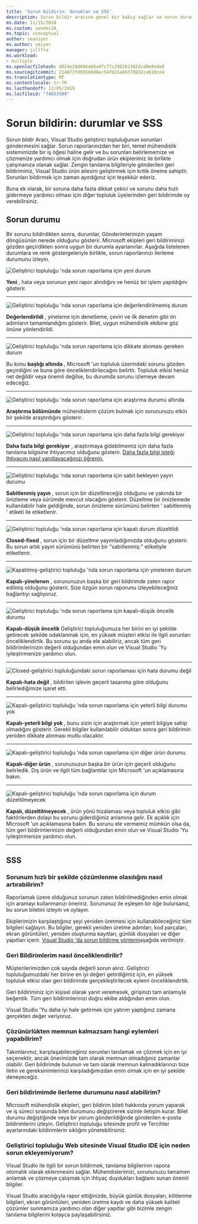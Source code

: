 ```yaml
---
title: 'Sorun bildirin: durumlar ve SSS'
description: Sorun bildir aracına genel bir bakış sağlar ve sorun durumları ve tanımlar içerir
ms.date: 11/15/2018
ms.custom: seodec18
ms.topic: conceptual
author: seaniyer
ms.author: seiyer
manager: jillfra
ms.workload:
- multiple
ms.openlocfilehash: d024e28d696a60a9fc77c290283382dcd0e0ede8
ms.sourcegitcommit: 2148f3fd69569d8ec54fd21a66370932ce610ce4
ms.translationtype: MT
ms.contentlocale: tr-TR
ms.lasthandoff: 12/05/2019
ms.locfileid: "74853509"
---
```

# <a name="report-a-problem-states-and-faq"></a>Sorun bildirin: durumlar ve SSS

Sorun bildir Aracı, Visual Studio geliştirici topluluğunun sorunları göndermesini sağlar. Sorun raporlarınızdan her biri, temel mühendislik sistemimizde bir iş öğesi haline gelir ve bu sorunları belirlememize ve çözmenize yardımcı olmak için doğrudan ürün ekiplerimiz ile birlikte çalışmanıza olanak sağlar. Zengin tanılama bilgileriyle gönderilen geri bildiriminiz, Visual Studio ürün ailesini geliştirmek için kritik öneme sahiptir. Sorunları bildirmek için zaman ayırdığınız için teşekkür ederiz.

Buna ek olarak, bir soruna daha fazla dikkat çekici ve sorunu daha hızlı gidermeye yardımcı olması için diğer topluluk üyelerinden geri bildirimde oy verebilirsiniz.

## <a name="problem-status"></a>Sorun durumu

Bir sorunu bildirdikten sonra, durumlar, Gönderimlerinizin yaşam döngüsünün nerede olduğunu gösterir. Microsoft ekipleri geri bildiriminizi gözden geçirdikten sonra uygun bir durumla ayarlanırlar.  Aşağıda listelenen durumlara ve renk göstergeleriyle birlikte, sorun raporlarınızı ilerleme durumunu izleyin.

![Geliştirici topluluğu 'nda sorun raporlama için yeni durum](../ide/media/ProblemStates/New.jpg)

**Yeni** , hata veya sorunun yeni rapor alındığını ve henüz bir işlem yapıldığını gösterir.

- - -

![Geliştirici topluluğu 'nda sorun raporlama için değerlendirilmemiş durum](../ide/media/ProblemStates/Triaged.jpg)

**Değerlendirildi** , yineleme için denetleme, çeviri ve ilk denetim gibi ön adımların tamamlandığını gösterir. Bilet, uygun mühendislik ekibine göz önüne yönlendirildi.

- - -

![Geliştirici topluluğu 'nda sorun raporlama için dikkate alınması gereken durum](../ide/media/ProblemStates/UnderConsideration.jpg)

Bu konu **başlığı altında** , Microsoft 'un topluluk üzerindeki sorunu gözden geçirdiğini ve buna göre önceliklendirilecağını belirtir. Topluluk etkisi henüz net değildir veya önemli değilse, bu durumda sorunu izlemeye devam edeceğiz.

- - -

![Geliştirici topluluğu 'nda sorun raporlama için araştırma durumu altında](../ide/media/ProblemStates/UnderInvestigation.jpg)

**Araştırma bölümünde** mühendislerin çözüm bulmak için sorununuzu etkin bir şekilde araştırdığını gösterir.

- - -

![Geliştirici topluluğu 'nda sorun raporlama için daha fazla bilgi gerekiyor](../ide/media/ProblemStates/NeedMoreInfo.jpg)

**Daha fazla bilgi gerekiyor** , araştırmaya gidebilmemiz için daha fazla tanılama bilgisine ihtiyacımız olduğunu gösterir.  [Daha fazla bilgi isteği Ihtiyacını nasıl yanıtlayacağınızı öğrenin.](./how-to-report-a-problem-with-visual-studio.md#when-further-information-is-needed-need-more-info)

- - -

![Geliştirici topluluğu 'nda sorun raporlama için sabit bekleyen yayın durumu](../ide/media/ProblemStates/FixedPendingRelease.jpg)

**Sabitlenmiş yayın** , sorun için bir düzeltireceğiz olduğunu ve yakında bir önizleme veya sürümde mevcut olacağını gösterir.  Düzeltme bir önizlemede kullanılabilir hale geldiğinde, sorun önizleme sürümünü belirten ' sabitlenmiş ' etiketi ile etiketlenir.

- - -

![Geliştirici topluluğu 'nda sorun raporlama için kapalı durum düzeltildi](../ide/media/ProblemStates/ClosedFixed.jpg)

**Closed-fixed** , sorun için bir düzeltme yayımladığımızda olduğunu gösterir. Bu sorun artık yayın sürümünü belirten bir "sabitlenmiş:" etiketiyle etiketlenir.

- - -

![Kapatılmış-geliştirici topluluğu 'nda sorun raporlama için yinelenen durum](../ide/media/ProblemStates/ClosedDuplicate.jpg)

**Kapalı-yinelenen** , sorununuzun başka bir geri bildirimde zaten rapor edilmiş olduğunu gösterir. Size özgün sorun raporunu izleyebileceğiniz bağlantıyı sağlıyoruz.

- - -

![Geliştirici topluluğu 'nda sorun raporlama için kapalı-düşük öncelik durumu](../ide/media/ProblemStates/ClosedLowerPriority.jpg)

**Kapalı-düşük öncelik** Geliştirici topluluğumuza her birini en iyi şekilde getirecek şekilde odaklanmak için, en yüksek müşteri etkisi ile ilgili sorunları önceliklendirtik. Bu sorunu şu anda ele alabiliriz, ancak tüm geri bildirimlerinizin değerli olduğundan emin olun ve Visual Studio 'Yu iyileştirmenize yardımcı olun.

- - -

![Closed-geliştirici topluluğundaki sorun raporlaması için hata durumu değil](../ide/media/ProblemStates/ClosedNotABug.jpg)

**Kapalı-hata değil** , bildirilen işlevin geçerli tasarıma göre olduğunu belirlediğimize işaret etti.

- - -

![Kapalı-geliştirici topluluğu 'nda sorun raporlama için yeterli bilgi durumu yok](../ide/media/ProblemStates/ClosedNotEnoughInfo.jpg)

**Kapalı-yeterli bilgi yok** , bunu sizin için araştırmak için yeterli bilgiye sahip olmadığını gösterir. Gerekli bilgiler kullanılabilir olduktan sonra geri bildirimin yeniden dikkate alınması mutlu olacaktır.

- - -

![Kapalı-geliştirici topluluğu 'nda sorun raporlama için diğer ürün durumu](../ide/media/ProblemStates/ClosedOtherProduct.jpg)

**Kapalı-diğer ürün** , sorununuzun başka bir ürün için geçerli olduğunu belirledik. Dış ürün ve ilgili tüm bağlantılar için Microsoft 'un açıklamasına bakın.

- - -

![Kapalı-geliştirici topluluğu 'nda sorun raporlama için durum düzeltilmeyecek](../ide/media/ProblemStates/ClosedWontFix.jpg)

**Kapalı, düzeltilmeyecek** , ürün yönü hizalaması veya topluluk etkisi gibi faktörlerden dolayı bu sorunu giderdiğimiz anlamına gelir. Ek açıklık için Microsoft 'un açıklamasına bakın.  Bu sorunu ele vermemiz mümkün olsa da, tüm geri bildirimlerinizin değerli olduğundan emin olun ve Visual Studio 'Yu iyileştirmenize yardımcı olun.

- - -

## <a name="faq"></a>SSS

### <a name="how-can-i-increase-the-chance-of-my-problem-getting-resolved-quickly"></a>Sorunum hızlı bir şekilde çözümlenme olasılığını nasıl artırabilirim?

Raporlamak üzere olduğunuz sorunun zaten bildirilmediğinden emin olmak için aramayı kullanmanızı öneririz. Sorununuz ile eşleşen bir öğe bulursanız, bu sorun biletini izleyin ve oylayın.

Ekiplerimizin karşılaştığınız şeyi yeniden üretmesi için kullanabileceğiniz tüm bilgileri sağlayın.  Bu bilgiler, gerekli yeniden üretme adımları, kod parçaları, ekran görüntüleri, yeniden oluşturma kayıtları, günlük dosyaları ve diğer yapıtları içerir.  [Visual Studio 'da sorun bildirme yöntemi](./how-to-report-a-problem-with-visual-studio.md)aşağıda verilmiştir.

### <a name="how-is-my-feedback-prioritized"></a>Geri Bildirimlerim nasıl önceliklendirilir?

Müşterilerimizden çok sayıda değerli sorun alırız. Geliştirici topluluğumuzdaki her birine en iyi değeri getirdiğimiz için, en yüksek topluluk etkisi olan geri bildirimde gerçekleştirilecek eylemi önceliklendirtik.

Geri bildiriminiz için kişisel olarak yanıt veremesek, girişinizi tam anlamıyla beğentik. Tüm geri bildirimlerinizi doğru ekibe aldığından emin olun.

Visual Studio 'Yu daha iyi hale getirmek için yatırım yaptığınız zamana gerçekten değer veriyoruz.

### <a name="what-actions-can-i-take-if-im-not-satisfied-with-the-resolution"></a>Çözünürlükten memnun kalmazsam hangi eylemleri yapabilirim?

Takımlarımız, karşılaşabileceğiniz sorunları tanılamak ve çözmek için en iyi seçenektir, ancak önerimizde tam olarak memnun olmadığınız zamanlar olabilir. Geri bildirimde bulunun ve tam olarak memnun kalmadıklarınızı bize iletin ve gereksinimlerinizi karşıladığımızdan emin olmak için en iyi şekilde deneyeceğiz.

### <a name="how-will-i-get-notified-of-progress-on-my-feedback"></a>Geri bildirimimde ilerleme durumunu nasıl alabilirim?

Microsoft mühendislik ekipleri, geri bildirim bileti hakkında yorum yaparak ve iş süreci sırasında bilet durumunu değiştirerek sizinle iletişim kurar. Bilet durumu değiştiğinde veya bir yorum gönderildiğinde gönderilen e-posta bildirimlerini izleyin.  Geliştirici topluluğu sitesinde profil ve Tercihler ayarlarındaki bildirimlerin sıklığını yönetebilirsiniz.

### <a name="why-cant-i-add-a-problem-for-visual-studio-ide-on-the-developer-community-website"></a>Geliştirici topluluğu Web sitesinde Visual Studio IDE için neden sorun ekleyemiyorum?

Visual Studio ile ilgili bir sorun bildirmek, tanılama bilgilerinin rapora otomatik olarak eklenmesini sağlar. Mühendislerimizi, sorununuzu tamamen anlamak ve çözmeye çalışmak için ihtiyaç duydukları bağlamı sunan önemli bilgiler.

Visual Studio aracılığıyla rapor ettiğinizde, büyük günlük dosyaları, kilitlenme bilgileri, ekran görüntüleri, yeniden üretme kaydı ve daha yüksek kaliteli çözümler sunmamıza yardımcı olan diğer yapıtlar gibi bizimle zengin tanılama bilgilerini kolayca paylaşabilirsiniz.
